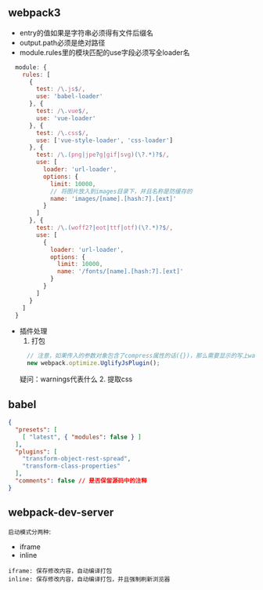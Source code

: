 ## webpack3  
* entry的值如果是字符串必须得有文件后缀名
* output.path必须是绝对路径
* module.rules里的模块匹配的use字段必须写全loader名
```js
  module: {
    rules: [
      {
        test: /\.js$/,
        use: 'babel-loader'
      }, {
        test: /\.vue$/,
        use: 'vue-loader'
      }, {
        test: /\.css$/,
        use: ['vue-style-loader', 'css-loader']
      }, {
        test: /\.(png|jpe?g|gif|svg)(\?.*)?$/,
        use: [
          loader: 'url-loader',
          options: {
            limit: 10000,
            // 将图片放入到images目录下，并且名称是防缓存的
            name: 'images/[name].[hash:7].[ext]'
          }
        ]
      }, {
        test: /\.(woff2?|eot|ttf|otf)(\?.*)?$/,
        use: [
          {
            loader: 'url-loader',
            options: {
              limit: 10000,
              name: '/fonts/[name].[hash:7].[ext]'
            }
          }
        ]
      }
    ]
  }
```

* 插件处理
  1. 打包  
  ```js
    // 注意，如果传入的参数对象包含了compress属性的话({})，那么需要显示的写上warnings: false
    new webpack.optimize.UglifyJsPlugin();  
  ```  
  疑问：warnings代表什么
  2. 提取css
  

## babel
```json
{
  "presets": [
    [ "latest", { "modules": false } ]
  ],
  "plugins": [
    "transform-object-rest-spread",
    "transform-class-properties"
  ],
  "comments": false // 是否保留源码中的注释
}
```


## webpack-dev-server  
`启动模式分两种`:  
* iframe
* inline

```text
iframe: 保存修改内容，自动编译打包
inline: 保存修改内容，自动编译打包，并且强制刷新浏览器
```
